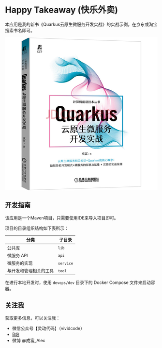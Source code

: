 # Happy Takeaway (快乐外卖)

本应用是我的新书《Quarkus云原生微服务开发实战》的实战示例。在京东或淘宝搜索书名即可。

![Quarkus书](./quarkus-book.png)

## 开发指南

该应用是一个Maven项目，只需要使用IDE来导入项目即可。

项目的目录组织结构如下表所示：

| 分类      | 子目录 |
| ----------- | ----------- |
| 公共库      | `lib`       |
| 微服务 API   | `api`        |
| 微服务的实现   | `service`        |
| 与开发和管理相关的工具   | `tool`        |

在进行本地开发时，使用 `devops/dev` 目录下的 Docker Compose 文件来启动容器。


## 关注我

获取更多信息，可以关注我：

* 微信公众号【灵动代码】（vividcode）
* [B站](https://space.bilibili.com/1094957548)
* 微博 @成富_Alex